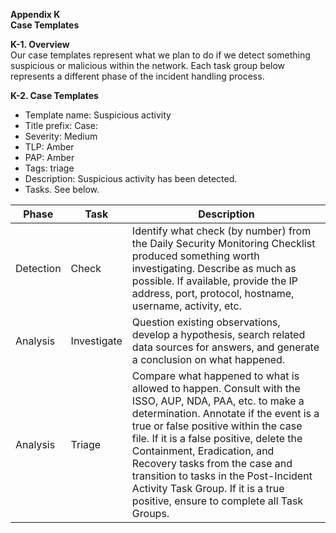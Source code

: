 **Appendix K**  
**Case Templates**  

**K-1. Overview**  
Our case templates represent what we plan to do if we detect something suspicious or malicious within the network. Each task group below represents a different phase of the incident handling process. 

**K-2. Case Templates**  
* Template name: Suspicious activity 
* Title prefix: Case: 
* Severity: Medium
* TLP: Amber
* PAP: Amber
* Tags: triage
* Description: Suspicious activity has been detected.
* Tasks. See below. 

| Phase | Task | Description |
| ---------- | ---------- | ---------------- |
| Detection | Check | Identify what check (by number) from the Daily Security Monitoring Checklist produced something worth investigating. Describe as much as possible. If available, provide the IP address, port, protocol, hostname, username, activity, etc. |
| Analysis | Investigate | Question existing observations, develop a hypothesis, search related data sources for answers, and generate a conclusion on what happened. |
| Analysis | Triage | Compare what happened to what is allowed to happen. Consult with the ISSO, AUP, NDA, PAA, etc. to make a determination. Annotate if the event is a true or false positive within the case file. If it is a false positive, delete the Containment, Eradication, and Recovery tasks from the case and transition to tasks in the Post-Incident Activity Task Group. If it is a true positive, ensure to complete all Task Groups. |
